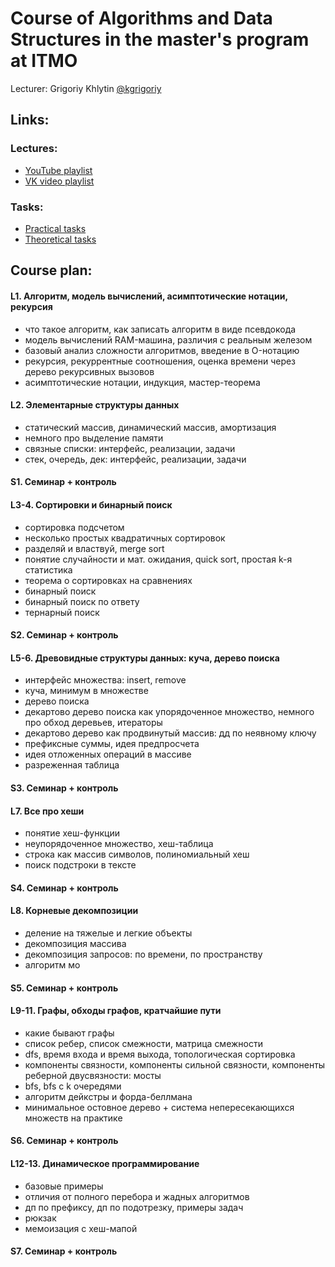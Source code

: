 # Course of Algorithms and Data Structures in the master's program at ITMO

Lecturer: Grigoriy Khlytin [@kgrigoriy](https://t.me/kgrigoriy)

## Links:
### Lectures:
- [YouTube playlist](https://www.youtube.com/playlist?list=PLd7QXkfmSY7ZjmhgYdmCzcj1dhHYc-fx6)
- [VK video playlist](https://vk.com/video/playlist/-211870343_28)
### Tasks:
- [Practical tasks](https://codeforces.com/group/XAtC1x2exm)
- [Theoretical tasks](https://github.com/grifguitar/algo-2024/blob/main/algo-2024.pdf)

## Course plan:
#### L1. Алгоритм, модель вычислений, асимптотические нотации, рекурсия
- что такое алгоритм, как записать алгоритм в виде псевдокода
- модель вычислений RAM-машина, различия с реальным железом
- базовый анализ сложности алгоритмов, введение в O-нотацию
- рекурсия, рекуррентные соотношения, оценка времени через дерево рекурсивных вызовов
- асимптотические нотации, индукция, мастер-теорема
#### L2. Элементарные структуры данных
- статический массив, динамический массив, амортизация
- немного про выделение памяти
- связные списки: интерфейс, реализации, задачи
- стек, очередь, дек: интерфейс, реализации, задачи
#### S1. Семинар + контроль
#### L3-4. Сортировки и бинарный поиск
- сортировка подсчетом
- несколько простых квадратичных сортировок
- разделяй и властвуй, merge sort
- понятие случайности и мат. ожидания, quick sort, простая k-я статистика
- теорема о сортировках на сравнениях
- бинарный поиск
- бинарный поиск по ответу
- тернарный поиск
#### S2. Семинар + контроль
#### L5-6. Древовидные структуры данных: куча, дерево поиска
- интерфейс множества: insert, remove
- куча, минимум в множестве
- дерево поиска
- декартово дерево поиска как упорядоченное множество, немного про обход деревьев, итераторы
- декартово дерево как продвинутый массив: дд по неявному ключу
- префиксные суммы, идея предпросчета
- идея отложенных операций в массиве
- разреженная таблица
#### S3. Семинар + контроль
#### L7. Все про хеши
- понятие хеш-функции
- неупорядоченное множество, хеш-таблица
- строка как массив символов, полиномиальный хеш
- поиск подстроки в тексте
#### S4. Семинар + контроль
#### L8. Корневые декомпозиции
- деление на тяжелые и легкие объекты
- декомпозиция массива
- декомпозиция запросов: по времени, по пространству
- алгоритм мо
#### S5. Семинар + контроль
#### L9-11. Графы, обходы графов, кратчайшие пути
- какие бывают графы
- список ребер, список смежности, матрица смежности
- dfs, время входа и время выхода, топологическая сортировка
- компоненты связности, компоненты сильной связности, компоненты реберной двусвязности: мосты
- bfs, bfs с k очередями
- алгоритм дейкстры и форда-беллмана
- минимальное остовное дерево + система непересекающихся множеств на практике
#### S6. Семинар + контроль
#### L12-13. Динамическое программирование
- базовые примеры
- отличия от полного перебора и жадных алгоритмов
- дп по префиксу, дп по подотрезку, примеры задач
- рюкзак
- мемоизация с хеш-мапой
#### S7. Семинар + контроль
